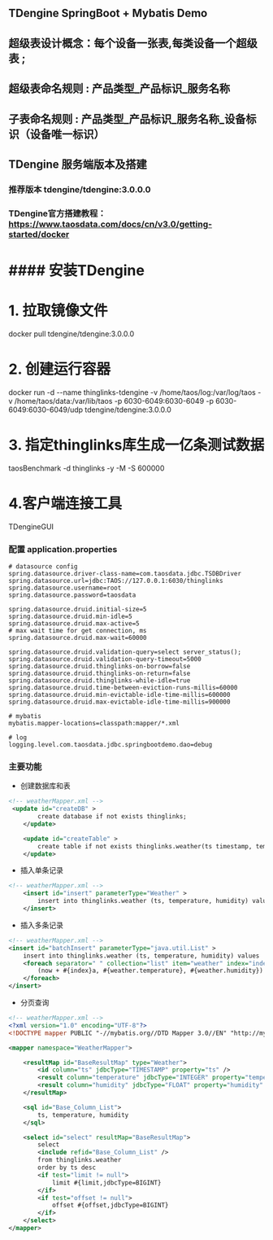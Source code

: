 ## TDengine SpringBoot + Mybatis Demo  
## 超级表设计概念：每个设备一张表,每类设备一个超级表 ;
## 超级表命名规则 : 产品类型_产品标识_服务名称
## 子表命名规则 : 产品类型_产品标识_服务名称_设备标识（设备唯一标识）


## TDengine 服务端版本及搭建
### 推荐版本  tdengine/tdengine:3.0.0.0
### TDengine官方搭建教程：https://www.taosdata.com/docs/cn/v3.0/getting-started/docker

# #### 安装TDengine
# 1. 拉取镜像文件
docker pull tdengine/tdengine:3.0.0.0
# 2. 创建运行容器
docker run -d --name thinglinks-tdengine  -v /home/taos/log:/var/log/taos -v /home/taos/data:/var/lib/taos  -p 6030-6049:6030-6049 -p 6030-6049:6030-6049/udp tdengine/tdengine:3.0.0.0
# 3. 指定thinglinks库生成一亿条测试数据
taosBenchmark -d thinglinks -y -M -S 600000
# 4.客户端连接工具
TDengineGUI

### 配置 application.properties
```properties
# datasource config
spring.datasource.driver-class-name=com.taosdata.jdbc.TSDBDriver
spring.datasource.url=jdbc:TAOS://127.0.0.1:6030/thinglinks
spring.datasource.username=root
spring.datasource.password=taosdata

spring.datasource.druid.initial-size=5
spring.datasource.druid.min-idle=5
spring.datasource.druid.max-active=5
# max wait time for get connection, ms
spring.datasource.druid.max-wait=60000

spring.datasource.druid.validation-query=select server_status();
spring.datasource.druid.validation-query-timeout=5000
spring.datasource.druid.thinglinks-on-borrow=false
spring.datasource.druid.thinglinks-on-return=false
spring.datasource.druid.thinglinks-while-idle=true
spring.datasource.druid.time-between-eviction-runs-millis=60000
spring.datasource.druid.min-evictable-idle-time-millis=600000
spring.datasource.druid.max-evictable-idle-time-millis=900000

# mybatis
mybatis.mapper-locations=classpath:mapper/*.xml

# log 
logging.level.com.taosdata.jdbc.springbootdemo.dao=debug
```

### 主要功能

* 创建数据库和表
```xml
<!-- weatherMapper.xml -->
 <update id="createDB" >
        create database if not exists thinglinks;
    </update>

    <update id="createTable" >
        create table if not exists thinglinks.weather(ts timestamp, temperature int, humidity float);
    </update>
```

* 插入单条记录
```xml
<!-- weatherMapper.xml -->
    <insert id="insert" parameterType="Weather" >
        insert into thinglinks.weather (ts, temperature, humidity) values (now, #{temperature,jdbcType=INTEGER}, #{humidity,jdbcType=FLOAT})
    </insert>
```
* 插入多条记录
```xml
<!-- weatherMapper.xml -->
<insert id="batchInsert" parameterType="java.util.List" >
    insert into thinglinks.weather (ts, temperature, humidity) values
    <foreach separator=" " collection="list" item="weather" index="index" >
        (now + #{index}a, #{weather.temperature}, #{weather.humidity})
    </foreach>
</insert>
```
* 分页查询
```xml
<!-- weatherMapper.xml -->
<?xml version="1.0" encoding="UTF-8"?>
<!DOCTYPE mapper PUBLIC "-//mybatis.org//DTD Mapper 3.0//EN" "http://mybatis.org/dtd/mybatis-3-mapper.dtd">

<mapper namespace="WeatherMapper">

    <resultMap id="BaseResultMap" type="Weather">
        <id column="ts" jdbcType="TIMESTAMP" property="ts" />
        <result column="temperature" jdbcType="INTEGER" property="temperature" />
        <result column="humidity" jdbcType="FLOAT" property="humidity" />
    </resultMap>

    <sql id="Base_Column_List">
        ts, temperature, humidity
    </sql>

    <select id="select" resultMap="BaseResultMap">
        select
        <include refid="Base_Column_List" />
        from thinglinks.weather
        order by ts desc
        <if test="limit != null">
            limit #{limit,jdbcType=BIGINT}
        </if>
        <if test="offset != null">
            offset #{offset,jdbcType=BIGINT}
        </if>
    </select>
</mapper>
```

